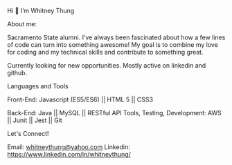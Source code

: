  Hi 👋  I’m Whitney Thung
 
 
About me:

Sacramento State alumni. I’ve always been fascinated about how a few lines of code can turn into something awesome!
My goal is to combine my love for coding and my technical skills and contribute to something great.

Currently looking for new opportunities.
Mostly active on linkedin and github.
 
Languages and Tools

Front-End:    Javascript (ES5/ES6) ||  HTML 5 ||  CSS3

Back-End:    Java ||  MySQL || RESTful API
Tools, Testing, Development: AWS ||  Junit || Jest ||  Git 

Let's Connect!

Email: whitneythung@yahoo.com
Linkedin: https://www.linkedin.com/in/whitneythung/




<!---
whitneythung/whitneythung is a ✨ special ✨ repository because its `README.md` (this file) appears on your GitHub profile.
You can click the Preview link to take a look at your changes.
--->
